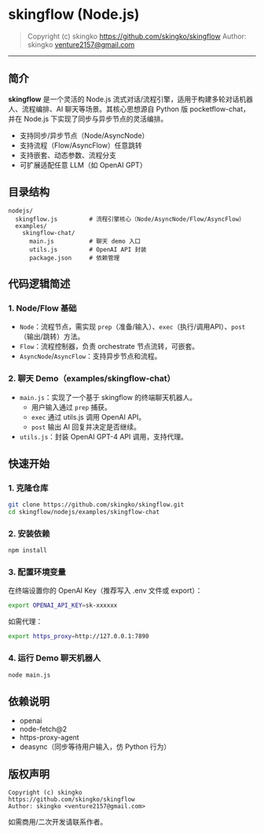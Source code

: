 # skingflow (Node.js)

> Copyright (c) skingko
> https://github.com/skingko/skingflow
> Author: skingko <venture2157@gmail.com>

---

## 简介

**skingflow** 是一个灵活的 Node.js 流式对话/流程引擎，适用于构建多轮对话机器人、流程编排、AI 聊天等场景。其核心思想源自 Python 版 pocketflow-chat，并在 Node.js 下实现了同步与异步节点的灵活编排。

- 支持同步/异步节点（Node/AsyncNode）
- 支持流程（Flow/AsyncFlow）任意跳转
- 支持嵌套、动态参数、流程分支
- 可扩展适配任意 LLM（如 OpenAI GPT）


## 目录结构

```
nodejs/
  skingflow.js         # 流程引擎核心（Node/AsyncNode/Flow/AsyncFlow）
  examples/
    skingflow-chat/
      main.js          # 聊天 demo 入口
      utils.js         # OpenAI API 封装
      package.json     # 依赖管理
```


## 代码逻辑简述

### 1. Node/Flow 基础
- `Node`：流程节点，需实现 `prep`（准备/输入）、`exec`（执行/调用API）、`post`（输出/跳转）方法。
- `Flow`：流程控制器，负责 orchestrate 节点流转，可嵌套。
- `AsyncNode`/`AsyncFlow`：支持异步节点和流程。

### 2. 聊天 Demo（examples/skingflow-chat）
- `main.js`：实现了一个基于 skingflow 的终端聊天机器人。
    - 用户输入通过 `prep` 捕获。
    - `exec` 通过 utils.js 调用 OpenAI API。
    - `post` 输出 AI 回复并决定是否继续。
- `utils.js`：封装 OpenAI GPT-4 API 调用，支持代理。


## 快速开始

### 1. 克隆仓库
```bash
git clone https://github.com/skingko/skingflow.git
cd skingflow/nodejs/examples/skingflow-chat
```

### 2. 安装依赖
```bash
npm install
```

### 3. 配置环境变量
在终端设置你的 OpenAI Key（推荐写入 .env 文件或 export）：
```bash
export OPENAI_API_KEY=sk-xxxxxx
```
如需代理：
```bash
export https_proxy=http://127.0.0.1:7890
```

### 4. 运行 Demo 聊天机器人
```bash
node main.js
```


## 依赖说明
- openai
- node-fetch@2
- https-proxy-agent
- deasync（同步等待用户输入，仿 Python 行为）


## 版权声明

```
Copyright (c) skingko
https://github.com/skingko/skingflow
Author: skingko <venture2157@gmail.com>
```

如需商用/二次开发请联系作者。
